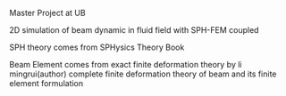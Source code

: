 Master Project at UB

2D simulation of beam dynamic in fluid field with SPH-FEM coupled 


SPH theory comes from SPHysics Theory Book

Beam Element comes from exact finite deformation theory by li mingrui(author)  complete finite deformation theory of beam and its finite element formulation
